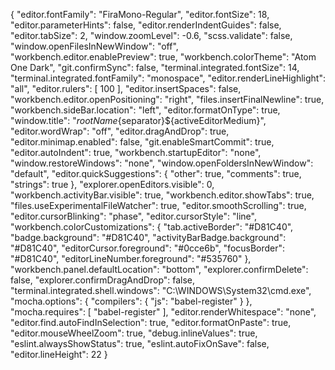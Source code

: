 {
    "editor.fontFamily": "FiraMono-Regular",
    "editor.fontSize": 18,
    "editor.parameterHints": false,
    "editor.renderIndentGuides": false,
    "editor.tabSize": 2,
    "window.zoomLevel": -0.6,
    "scss.validate": false,
    "window.openFilesInNewWindow": "off",
    "workbench.editor.enablePreview": true,
    "workbench.colorTheme": "Atom One Dark",
    "git.confirmSync": false,
    "terminal.integrated.fontSize": 14,
    "terminal.integrated.fontFamily": "monospace",
    "editor.renderLineHighlight": "all",
    "editor.rulers": [
      100
    ],
    "editor.insertSpaces": false,
    "workbench.editor.openPositioning": "right",
    "files.insertFinalNewline": true,
    "workbench.sideBar.location": "left",
    "editor.formatOnType": true,
    "window.title": "${rootName}${separator}${activeEditorMedium}",
    "editor.wordWrap": "off",
    "editor.dragAndDrop": true,
    "editor.minimap.enabled": false,
    "git.enableSmartCommit": true,
    "editor.autoIndent": true,
    "workbench.startupEditor": "none",
    "window.restoreWindows": "none",
    "window.openFoldersInNewWindow": "default",
    "editor.quickSuggestions": {
      "other": true,
      "comments": true,
      "strings": true
    },
    "explorer.openEditors.visible": 0,
    "workbench.activityBar.visible": true,
    "workbench.editor.showTabs": true,
    "files.useExperimentalFileWatcher": true,
    "editor.smoothScrolling": true,
    "editor.cursorBlinking": "phase",
    "editor.cursorStyle": "line",
    "workbench.colorCustomizations": {
      "tab.activeBorder": "#D81C40",
      "badge.background": "#D81C40",
      "activityBarBadge.background": "#D81C40",
      "editorCursor.foreground": "#0cce6b",
      "focusBorder": "#D81C40",
      "editorLineNumber.foreground": "#535760"
    },
    "workbench.panel.defaultLocation": "bottom",
    "explorer.confirmDelete": false,
    "explorer.confirmDragAndDrop": false,
    "terminal.integrated.shell.windows": "C:\\WINDOWS\\System32\\cmd.exe",
    "mocha.options": {
      "compilers": {
        "js": "babel-register"
      }
    },
    "mocha.requires": [
      "babel-register"
    ],
    "editor.renderWhitespace": "none",
    "editor.find.autoFindInSelection": true,
    "editor.formatOnPaste": true,
    "editor.mouseWheelZoom": true,
    "debug.inlineValues": true,
    "eslint.alwaysShowStatus": true,
    "eslint.autoFixOnSave": false,
    "editor.lineHeight": 22
  }
